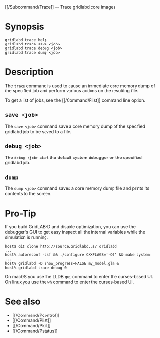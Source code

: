 [[/Subcommand/Trace]] -- Trace gridlabd core images

# Synopsis

~~~
gridlabd trace help
gridlabd trace save <job>
gridlabd trace debug <job>
gridlabd trace dump <job>
~~~

# Description

The `trace` command is used to cause an immediate core memory dump of the specified job and perform various actions on the resulting file.

To get a list of jobs, see the [[/Command/Plist]] command line option.

## `save <job>`

The `save <job>` command save a core memory dump of the specified gridlabd job to be saved to a file.

## `debug <job>`

The `debug <job>` start the default system debugger on the specified gridlabd job.

## `dump`

The `dump <job>` command saves a core memory dump file and prints its contents to the screen.

# Pro-Tip

If you build GridLAB-D and disable optimization, you can use the debugger's GUI to get easy inspect all the internal variables while the simulation is running.

~~~
host$ git clone http://source.gridlabd.us/ gridlabd
...
host% autoreconf -isf && ./configure CXXFLAGS='-O0' && make system
...
host% gridlabd -D show_progress=FALSE my_model.glm &
host% gridlabd trace debug 0
~~~

On macOS you use the LLDB `gui` command to enter the curses-based UI.  On linux you use the `wh` command to enter the curses-based UI.


# See also

* [[/Command/Pcontrol]]
* [[/Command/Plist]]
* [[/Command/Pkill]]
* [[/Command/Pstatus]]
